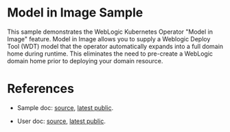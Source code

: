 # Model in Image Sample

This sample demonstrates the WebLogic Kubernetes Operator "Model in Image" feature. Model in Image allows you to supply a Weblogic Deploy Tool (WDT) model that the operator automatically expands into a full domain home during runtime. This eliminates the need to pre-create a WebLogic domain home prior to deploying your domain resource.

# References

- Sample doc: [source](../../../../../docs-source/content/samples/simple/domains/model-in-image/_index.md), [latest public](https://oracle.github.io/weblogic-kubernetes-operator/samples/simple/domains/model-in-image).

- User doc: [source](../../../../../docs-source/content/userguide/managing-domains/model-in-image/_index.md), [latest public](https://oracle.github.io/weblogic-kubernetes-operator/userguide/managing-domains/model-in-image).
